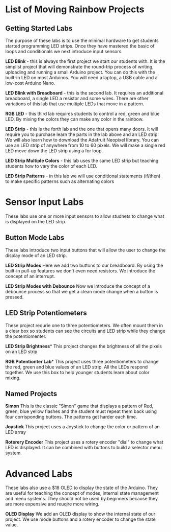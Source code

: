 # List of Moving Rainbow Projects

## Getting Started Labs
The purpose of these labs is to use the minimal hardware to get students started programming LED strips.  Once they have mastered the basic of loops and conditionals we next introduce input sensors.

**LED Blink** - this is always the first project we start our students with.  It is the simplist project that will demonstrate the round-trip process of writing, uploading and running a small Arduino project.  You can do this with the built-in LED on most Arduinos.  You will need a laptop, a USB cable and a low-cost Arduino Nano.

**LED Blink with Breadboard**  - this is the second lab.  It requires an additional breadboard, a single LED a resistor and some wires.  There are other variations of this lab that use multiple LEDs that move in a pattern.

**RGB LED**  - this third lab requires students to control a red, green and blue LED.  By mixing the colors they can make any color in the rainbow. 

**LED Strip**  - this is the forth lab and the one that opens many doors.  It will require you to purchase learn the parts in the lab above and an LED strip.  We will also learn how to download the Adafruit Neopixel library.  You can use an LED strip of anywhere from 10 to 60 pixels.  We will make a single red LED move down the LED strip using a for loop.

**LED Strip Multiple Colors**  - this lab uses the same LED strip but teaching students how to vary the color of each LED.

**LED Strip Patterns** - in this lab we will use conditional statements (if/then) to make specific patterns such as alternating colors

# Sensor Input Labs
These labs use one or more input sensors to allow studnets to change what is displayed on the LED strip.

## Button Mode Labs
These labs introduce two input buttons that will allow the user to change the display mode of an LED strip.

**LED Strip Modes** Here we add two buttons to our breadboard.  By using the built-in pull-up features we don't even need resistors.  We introduce the concept of an interrupt.

**LED Strip Modes with Debounce** Now we introduce the concept of a debounce process so that we get a clean mode change when a button is pressed.

## LED Strip Potentiometers
These project requrie one to three potentiometers. We often mount them in a clear box so students can see the circuits and LED strip while they change the potentiomenter.

**LED Strip Brightness*** This project changes the brightness of all the pixels on an LED strip

**RGB Potentionter Lab*** This project uses three potentiometers to change the red, green and blue values of an LED strip.  All the LEDs respond together.  We use this box to help younger students learn about color mixing.

## Named Projects

**Simon** This is the classic "Simon" game that displays a pattern of Red, green, blue yellow flashes and the student must repeat them back using four corrisponding buttons.  The patterns get harder each time.

**Joystick** This project uses a Joystick to change the color or pattern of an LED array

**Roterery Encoder** This project uses a rotery encoder "dial" to change what LED is displayed.  It can be combined with buttons to build a selector menu system.

# Advanced Labs
These labs also use a $18 OLED to display the state of the Arduino.  They are useful for teaching the concept of modes, internal state management and menu systems.  They should not be used by beginners because they are more expensive and reuqire more wiring.

**OLED Display** We add an OLED display to show the internal state of our project.  We use mode buttons and a rotery encoder to change the state value.


